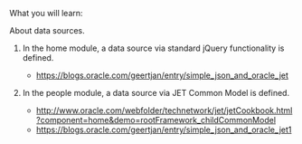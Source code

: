 What you will learn:

About data sources.

1. In the home module, a data source via standard jQuery functionality is defined. 
   * https://blogs.oracle.com/geertjan/entry/simple_json_and_oracle_jet

2. In the people module, a data source via JET Common Model is defined. 
   * http://www.oracle.com/webfolder/technetwork/jet/jetCookbook.html?component=home&demo=rootFramework_childCommonModel 
   * https://blogs.oracle.com/geertjan/entry/simple_json_and_oracle_jet1
